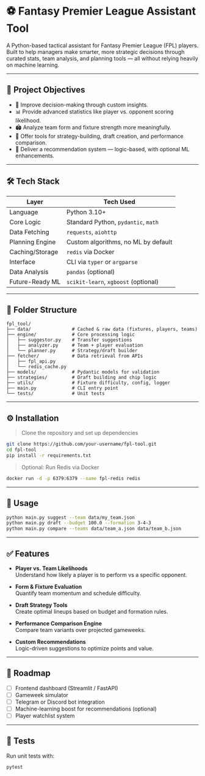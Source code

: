 # ⚽ Fantasy Premier League Assistant Tool

A Python-based tactical assistant for Fantasy Premier League (FPL) players. Built to help managers make smarter, more strategic decisions through curated stats, team analysis, and planning tools — all without relying heavily on machine learning.

---

## 🎯 Project Objectives

- 🧠 Improve decision-making through custom insights.
- 📊 Provide advanced statistics like player vs. opponent scoring likelihood.
- 🏟 Analyze team form and fixture strength more meaningfully.
- 🧰 Offer tools for strategy-building, draft creation, and performance comparison.
- 🤖 Deliver a recommendation system — logic-based, with optional ML enhancements.

---

## 🛠 Tech Stack

| Layer             | Tech Used                           |
|------------------|-------------------------------------|
| Language          | Python 3.10+                        |
| Core Logic        | Standard Python, `pydantic`, `math`|
| Data Fetching     | `requests`, `aiohttp`               |
| Planning Engine   | Custom algorithms, no ML by default|
| Caching/Storage   | `redis` via Docker                  |
| Interface         | CLI via `typer` or `argparse`       |
| Data Analysis     | `pandas` (optional)                 |
| Future-Ready ML   | `scikit-learn`, `xgboost` (optional)|

---

## 📁 Folder Structure

```
fpl_tool/
├── data/               # Cached & raw data (fixtures, players, teams)
├── engine/             # Core processing logic
│   ├── suggestor.py    # Transfer suggestions
│   ├── analyzer.py     # Team + player evaluation
│   └── planner.py      # Strategy/draft builder
├── fetcher/            # Data retrieval from APIs
│   ├── fpl_api.py
│   └── redis_cache.py
├── models/             # Pydantic models for validation
├── strategies/         # Draft building and chip logic
├── utils/              # Fixture difficulty, config, logger
├── main.py             # CLI entry point
└── tests/              # Unit tests
```

---

## ⚙️ Installation

> Clone the repository and set up dependencies

```bash
git clone https://github.com/your-username/fpl-tool.git
cd fpl-tool
pip install -r requirements.txt
```

> Optional: Run Redis via Docker

```bash
docker run -d -p 6379:6379 --name fpl-redis redis
```

---

## 🚀 Usage

```bash
python main.py suggest --team data/my_team.json
python main.py draft --budget 100.0 --formation 3-4-3
python main.py compare --teams data/team_a.json data/team_b.json
```

---

## ✅ Features

- **Player vs. Team Likelihoods**  
  Understand how likely a player is to perform vs a specific opponent.

- **Form & Fixture Evaluation**  
  Quantify team momentum and schedule difficulty.

- **Draft Strategy Tools**  
  Create optimal lineups based on budget and formation rules.

- **Performance Comparison Engine**  
  Compare team variants over projected gameweeks.

- **Custom Recommendations**  
  Logic-driven suggestions to optimize points and value.

---

## 🔭 Roadmap

- [ ] Frontend dashboard (Streamlit / FastAPI)
- [ ] Gameweek simulator
- [ ] Telegram or Discord bot integration
- [ ] Machine-learning boost for recommendations (optional)
- [ ] Player watchlist system

---

## 🧪 Tests

Run unit tests with:

```bash
pytest
```
